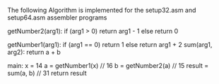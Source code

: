 The following Algorithm is implemented for the setup32.asm and setup64.asm assembler programs


getNumber2(arg1):
  if (arg1 > 0)
     return arg1 - 1
  else
     return 0

getNumber1(arg1):
  if (arg1 == 0)
     return 1
  else
     return arg1 + 2
sum(arg1, arg2):
  return a + b

main:
  x = 14
  a = getNumber1(x)  // 16
  b = getNumber2(a)  // 15
  result = sum(a, b) // 31
  return result